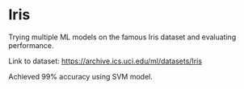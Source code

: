 # Iris
Trying multiple ML models on the famous Iris dataset and evaluating performance.

Link to dataset: https://archive.ics.uci.edu/ml/datasets/Iris

Achieved 99% accuracy using SVM model.
